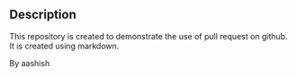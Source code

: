 ## Description

This repository is created to demonstrate the use of pull request on github.
It is created using markdown.

By aashish
